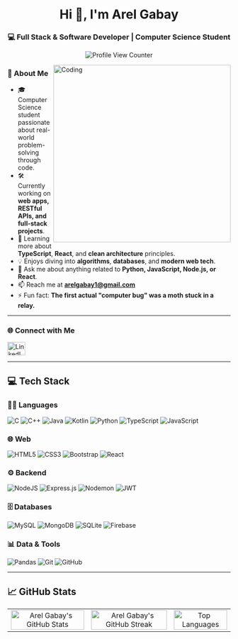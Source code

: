 <h1 align="center">Hi 👋, I'm Arel Gabay</h1>
<h3 align="center">💻 Full Stack & Software Developer | Computer Science Student</h3>

<p align="center">
  <img src="https://visitcount.itsvg.in/api?id=arelgabay&label=Profile%20Views&color=12&icon=5&pretty=true" alt="Profile View Counter"/>
</p>

<img align="right" alt="Coding" width="400" src="https://cdn.dribbble.com/users/1162077/screenshots/3848914/programmer.gif" />

### 🚀 About Me

- 🎓 Computer Science student passionate about real-world problem-solving through code.
- 🛠️ Currently working on **web apps, RESTful APIs, and full-stack projects**.
- 🌱 Learning more about **TypeScript**, **React**, and **clean architecture** principles.
- 💡 Enjoys diving into **algorithms**, **databases**, and **modern web tech**.
- 💬 Ask me about anything related to **Python, JavaScript, Node.js, or React**.
- 📫 Reach me at **arelgabay1@gmail.com**
- ⚡ Fun fact: **The first actual "computer bug" was a moth stuck in a relay.**

---

### 🌐 Connect with Me

<p align="left">
  <a href="https://www.linkedin.com/in/arel-gabay/" target="_blank">
    <img src="https://raw.githubusercontent.com/rahuldkjain/github-profile-readme-generator/master/src/images/icons/Social/linked-in-alt.svg" height="30" width="40" alt="LinkedIn"/>
  </a>
</p>

---

## 💻 Tech Stack

### 👨‍💻 Languages  
![C](https://img.shields.io/badge/c-%2300599C.svg?style=for-the-badge&logo=c&logoColor=white)
![C++](https://img.shields.io/badge/c++-%2300599C.svg?style=for-the-badge&logo=c%2B%2B&logoColor=white)
![Java](https://img.shields.io/badge/java-%23ED8B00.svg?style=for-the-badge&logo=openjdk&logoColor=white)
![Kotlin](https://img.shields.io/badge/kotlin-%237F52FF.svg?style=for-the-badge&logo=kotlin&logoColor=white)
![Python](https://img.shields.io/badge/python-3670A0?style=for-the-badge&logo=python&logoColor=ffdd54)
![TypeScript](https://img.shields.io/badge/typescript-%23007ACC.svg?style=for-the-badge&logo=typescript&logoColor=white)
![JavaScript](https://img.shields.io/badge/javascript-%23323330.svg?style=for-the-badge&logo=javascript&logoColor=%23F7DF1E)

### 🌐 Web  
![HTML5](https://img.shields.io/badge/html5-%23E34F26.svg?style=for-the-badge&logo=html5&logoColor=white)
![CSS3](https://img.shields.io/badge/css3-%231572B6.svg?style=for-the-badge&logo=css3&logoColor=white)
![Bootstrap](https://img.shields.io/badge/bootstrap-%238511FA.svg?style=for-the-badge&logo=bootstrap&logoColor=white)
![React](https://img.shields.io/badge/react-%2320232a.svg?style=for-the-badge&logo=react&logoColor=%2361DAFB)

### ⚙️ Backend  
![NodeJS](https://img.shields.io/badge/node.js-6DA55F?style=for-the-badge&logo=node.js&logoColor=white)
![Express.js](https://img.shields.io/badge/express.js-%23404d59.svg?style=for-the-badge&logo=express&logoColor=%2361DAFB)
![Nodemon](https://img.shields.io/badge/NODEMON-%23323330.svg?style=for-the-badge&logo=nodemon&logoColor=%BBDEAD)
![JWT](https://img.shields.io/badge/JWT-black?style=for-the-badge&logo=JSON%20web%20tokens)

### 🗄️ Databases  
![MySQL](https://img.shields.io/badge/mysql-4479A1.svg?style=for-the-badge&logo=mysql&logoColor=white)
![MongoDB](https://img.shields.io/badge/MongoDB-%234ea94b.svg?style=for-the-badge&logo=mongodb&logoColor=white)
![SQLite](https://img.shields.io/badge/sqlite-%2307405e.svg?style=for-the-badge&logo=sqlite&logoColor=white)
![Firebase](https://img.shields.io/badge/firebase-%23039BE5.svg?style=for-the-badge&logo=firebase)

### 📊 Data & Tools  
![Pandas](https://img.shields.io/badge/pandas-%23150458.svg?style=for-the-badge&logo=pandas&logoColor=white)
![Git](https://img.shields.io/badge/git-%23F05033.svg?style=for-the-badge&logo=git&logoColor=white)
![GitHub](https://img.shields.io/badge/github-%23121011.svg?style=for-the-badge&logo=github&logoColor=white)

---


## 📈 GitHub Stats


<table align="center" width="100%">
  <tr>
    <td align="center">
      <img src="https://github-readme-stats.vercel.app/api?username=ArelGabay&theme=default&hide_border=false&include_all_commits=true&count_private=true" alt="Arel Gabay's GitHub Stats" width="100%"/>
    </td>
    <td align="center">
      <img src="https://nirzak-streak-stats.vercel.app/?user=ArelGabay&theme=default&hide_border=false" alt="Arel Gabay's GitHub Streak" width="100%"/>
    </td>
    <td align="center">
      <img src="https://github-readme-stats.vercel.app/api/top-langs/?username=ArelGabay&theme=default&hide_border=false&layout=compact&langs_count=8" alt="Top Languages" width="100%"/>
    </td>
  </tr>
</table>

